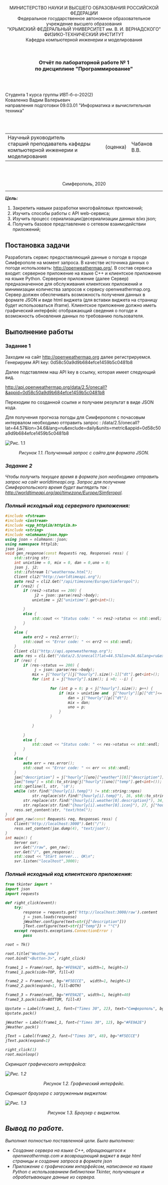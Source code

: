 <p align="center">МИНИСТЕРСТВО НАУКИ  И ВЫСШЕГО ОБРАЗОВАНИЯ РОССИЙСКОЙ ФЕДЕРАЦИИ<br>
Федеральное государственное автономное образовательное учреждение высшего образования<br>
"КРЫМСКИЙ ФЕДЕРАЛЬНЫЙ УНИВЕРСИТЕТ им. В. И. ВЕРНАДСКОГО"<br>
ФИЗИКО-ТЕХНИЧЕСКИЙ ИНСТИТУТ<br>
Кафедра компьютерной инженерии и моделирования</p>
<br>
<h3 align="center">Отчёт по лабораторной работе № 1<br> по дисциплине "Программирование"</h3>
<br><br>
<p>Студента 1 курса группы ИВТ-б-о-202(2)<br>
Коваленко Вадим Валерьевич<br>
направления подготовки 09.03.01 "Информатика и вычислительная техника"</p>

<br><br>
<table>
<tr><td>Научный руководитель<br> старший преподаватель кафедры<br> компьютерной инженерии и моделирования</td>
<td>(оценка)</td>
<td>Чабанов В.В.</td>
</tr>
</table>
<br><br>
<p align="center">Симферополь, 2020</p>
<hr>

***Цель:***
1. Закрепить навыки разработки многофайловыx приложений;
2.  Изучить способы работы с API web-сервиса;
3.  Изучить процесс сериализации/десериализации данных в/из json;
4.  Получить базовое представление о сетевом взаимодействии приложений;

## Постановка задачи
Разработать сервис предоставляющий данные о погоде в городе Симферополе на момент запроса. В качестве источника данных о погоде использовать: http://openweathermap.org/. В состав сервиса входит: серверное приложение на языке С++ и клиентское приложение на языке Python.
Серверное приложение (далее Сервер) предназначенное для обслуживания клиентских приложений и минимизации количества запросов к сервису openweathermap.org. Сервер должен обеспечивать возможность получения данных в формате JSON и виде html виджета (для вставки виджета на страницу будет использоваться iframe).
Клиентское приложение должно иметь графический интерфейс отображающий сведения о погоде и возможность обновления данных по требованию пользователя.

## Выполнение работы

### Задание 1

Заходим на сайт http://openweathermap.org далее регистрируемся. Генерируем API key: 0d58c50a9d9b684efce1459b5c0481b8

Далее подставляем наш API key в ссылку, которая имеет следующий вид.

http://api.openweathermap.org/data/2.5/onecall?&appid=0d58c50a9d9b684efce1459b5c0481b8

Переходим по созданной ссылке и получаем результат в виде JSON кода.

Для получения прогноза погоды для Симферополя с почасовым интервалом необходимо отправить запрос : /data/2.5/onecall?lat=44.57&lon=34.6&lang=ru&exclude=daily&units=metric&appid=0d58c50a9d9b684efce1459b5c0481b8

![Рис. 1.1](./image/jsonlog.png)

<center> <i> Рисунок 1.1. Полученный запрос с сайта для формата JSON. </center>

### Задание 2

Чтобы получить текущее время в формате json необходимо отправить запрос на сайт worldtimeapi.org. 
Запрос для получение Симферопольского время будет выглядеть так : http://worldtimeapi.org/api/timezone/Europe/Simferopol.

### Полный исходный код серверного приложения:

```c++
#include <fstream>
#include <iostream>
#include <cpp_httplib/httplib.h>
#include <string>
#include <nlohmann/json.hpp>
using json = nlohmann::json;
using namespace httplib;
json jax;
void gen_response(const Request& req, Response& ress) {
    std::string str;
    int unixtime = 0, mix = 0, dan = 0,uno = 0;
    json j, j2;
    std::ifstream l("weathernow.html");
    Client cli2("http://worldtimeapi.org");
    auto res2 = cli2.Get("/api/timezone/Europe/Simferopol");
    if (res2) {
        if (res2->status == 200) {
             j2 = json::parse(res2->body);
            unixtime = j2["unixtime"].get<int>();

        }
        else {
            std::cout << "Status code: " << res2->status << std::endl;
        }
    }
    else {
        auto err2 = res2.error();
        std::cout << "Error code: " << err2 << std::endl;
    }
    Client cli("http://api.openweathermap.org");
    auto res = cli.Get("/data/2.5/onecall?lat=44.57&lon=34.6&lang=ru&exclude=daily&units=metric&appid=0d58c50a9d9b684efce1459b5c0481b8");
    if (res) {
        if (res->status == 200) {
             j = json::parse(res->body);
            mix = j["hourly"][j["hourly"].size()-1]["dt"].get<int>();
            for (int i = j["hourly"].size(); i >0; --i) {
                    
                    for (int p = 0; p < j["hourly"].size(); p++) {
                        if (mix > unixtime and  j["hourly"][p]["dt"]<= mix) {
                            dan = j["hourly"][p]["dt"];
                            mix = dan;
                            uno = p;
                        }
                    }
                
            }
           
        }
        else {
            std::cout << "Status code: " << res->status << std::endl;
        }
    }
    else {
        auto err = res.error();
        std::cout << "Error code: " << err << std::endl;
    }
    jax["description"] = j["hourly"][uno]["weather"][0]["description"];
    jax["temp"] = std::to_string(j["hourly"][uno]["temp"].get<int>());
    std::getline(l, str, '\0'); 
    while (str.find("{hourly[i].temp}") != std::string::npos)
            str.replace(str.find("{hourly[i].temp}"), 16, std::to_string(j["hourly"][uno]["temp"].get<int>()));
        str.replace(str.find("{hourly[i].weather[0].description}"), 34, j["hourly"][uno]["weather"][0]["description"]);
        str.replace(str.find("{hourly[i].weather[0].icon}"), 27, j["hourly"][uno]["weather"][0]["icon"]);
    ress.set_content(str, "text/html");
}
void gen_raw(const Request& req, Response& ress) {
    Client("http://localhost:3000").Get("/");
    ress.set_content(jax.dump(4), "text/json");
}
int main() {
	Server svr;
    svr.Get("/raw", gen_raw);
	svr.Get("/", gen_response); 
	std::cout << "Start server... OK\n";
	svr.listen("localhost",3000); 

```

### Полный исходный код клиентского приложения:

```python
from tkinter import *
import json
import requests

def right_click(event):
	try:
		response = requests.get('http://localhost:3000/raw').content 
		j = json.loads(response)
		jWeather.configure(text=str(j["description"]))
		jText.configure(text=str(j["temp"]) + "°C")
	except requests.exceptions.ConnectionError :
		pass

root = Tk()

root.title("Weathe_now")
root.bind("<Button-3>", right_click)

frame1_1 = Frame(root, bg="#FE9A2E", width=1, height=1)
frame1_1.pack(side=TOP, fill=X)

frame2_2 = Frame(root, bg="#F5ECCE",  width=1, height=1)
frame2_2.pack(expand=1, fill=BOTH)

frame3_3 = Frame(root, bg="#FE9A2E", width=1, height=40)
frame3_3.pack(side=BOTTOM, fill=X)

Upstate = Label(frame1_1, font=("Times 30", 22), text="Симферополь", bg="#FE9A2E")
Upstate.pack()

jWeather = Label(frame1_1, font=("Times 30", 12), bg="#FE9A2E")
jWeather.pack()

jText = Label(frame2_2, font=("Times 30", 48), bg="#F5ECCE")
jText.pack(expand=1)

right_click(1)
root.mainloop()
```

Скриншот графического интерфейса:

![Рис. 1.2](./Image/pyinter.png)

<center> <i> Рисунок 1.2. Графический интерфейс. </center>

Скриншот браузера с загруженным виджетом:

![Рис. 1.3](./Image/vidjethtml.png)

<center> <i> Рисунок 1.3. Браузер с виджетом. </center>

## Вывод по работе. 

Выполнил полностью поставленной цели. Было выполнено:

- Создание сервера на языке С++, обращающегося к openweathermap.com и возвращающий виджет в виде html страницы и создание запроса в формате json
- Приложение с графическим интерфейсом, написанное на языке Python с использованием библиотеки Tkinter, получающее и обрабатывающее данные из сервера.